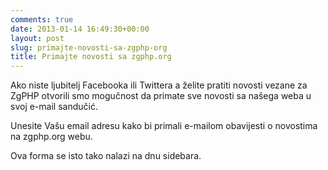 ```yaml
---
comments: true
date: 2013-01-14 16:49:30+00:00
layout: post
slug: primajte-novosti-sa-zgphp-org
title: Primajte novosti sa zgphp.org
---
```


Ako niste ljubitelj Facebooka ili Twittera a želite pratiti novosti vezane za ZgPHP otvorili smo mogučnost da primate sve novosti sa našega weba u svoj e-mail sandučić. 






Unesite Vašu email adresu kako bi primali e-mailom obavijesti o novostima na zgphp.org webu.

  











<!-- more -->

Ova forma se isto tako nalazi na dnu sidebara.
